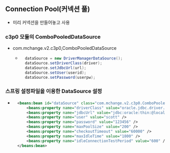 ## Connection Pool(커넥션 풀)
- 미리 커넥션을 만들어놓고 사용 

### c3p0 모듈의 ComboPooledDataSource
- com.mchange.v2.c3p0,ComboPooledDataSource
    - ```java
        dataSource = new DriverManagerDataSource();
        dataSource.setDriverClass(driver);
        dataSource.setJdbcUrl(url);
        dataSource.setUser(userid);
        dataSource.setPassword(userpw);
      ```
### 스프링 설정파일을 이용한 DataSource 설정
- ```xml
    <beans:bean id="dataSource" class="com.mchange.v2.c3p0.ComboPooledDataSource">
        <beans:property name="driverClass" value="oracle.jdbc.driver.OracleDriver" />
        <beans:property name="jdbcUrl" value="jdbc:oracle:thin:@localhost:1521:orcl" />
        <beans:property name="user" value="scott" />
        <beans:property name="password" value="123456" />
        <beans:property name="maxPoolSize" value="200" />
        <beans:property name="checkoutTimeout" value="60000" />
        <beans:property name="maxIdleTime" value="1800" />
        <beans:property name="idleConnectionTestPeriod" value="600" />
    </beans:bean>
  ```